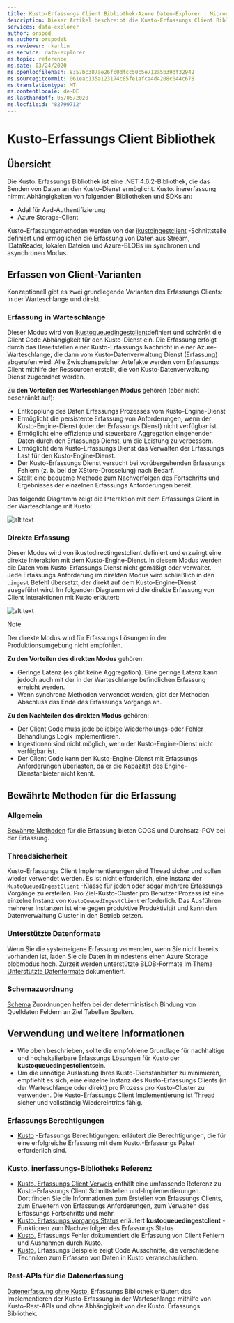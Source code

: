 ```yaml
---
title: Kusto-Erfassungs Client Bibliothek-Azure Daten-Explorer | Microsoft-Dokumentation
description: Dieser Artikel beschreibt die Kusto-Erfassungs Client Bibliothek in Azure Daten-Explorer.
services: data-explorer
author: orspod
ms.author: orspodek
ms.reviewer: rkarlin
ms.service: data-explorer
ms.topic: reference
ms.date: 03/24/2020
ms.openlocfilehash: 8357bc387ae26fc0dfcc50c5e712a5b39df32942
ms.sourcegitcommit: 061eac135a123174c85fe1afca4d4208c044c678
ms.translationtype: MT
ms.contentlocale: de-DE
ms.lasthandoff: 05/05/2020
ms.locfileid: "82799712"
---
```

# <a name="kusto-ingest-client-library"></a>Kusto-Erfassungs Client Bibliothek

## <a name="overview"></a>Übersicht
Die Kusto. Erfassungs Bibliothek ist eine .NET 4.6.2-Bibliothek, die das Senden von Daten an den Kusto-Dienst ermöglicht.
Kusto. inererfassung nimmt Abhängigkeiten von folgenden Bibliotheken und SDKs an:

* Adal für Aad-Authentifizierung
* Azure Storage-Client

Kusto-Erfassungsmethoden werden von der [ikustoingestclient](kusto-ingest-client-reference.md#interface-ikustoingestclient) -Schnittstelle definiert und ermöglichen die Erfassung von Daten aus Stream, IDataReader, lokalen Dateien und Azure-BLOBs im synchronen und asynchronen Modus.

## <a name="ingest-client-flavors"></a>Erfassen von Client-Varianten
Konzeptionell gibt es zwei grundlegende Varianten des Erfassungs Clients: in der Warteschlange und direkt.

### <a name="queued-ingestion"></a>Erfassung in Warteschlange
Dieser Modus wird von [ikustoqueuedingestclient](kusto-ingest-client-reference.md#interface-ikustoqueuedingestclient)definiert und schränkt die Client Code Abhängigkeit für den Kusto-Dienst ein. Die Erfassung erfolgt durch das Bereitstellen einer Kusto-Erfassungs Nachricht in einer Azure-Warteschlange, die dann vom Kusto-Datenverwaltung Dienst (Erfassung) abgerufen wird. Alle Zwischenspeicher Artefakte werden vom Erfassungs Client mithilfe der Ressourcen erstellt, die von Kusto-Datenverwaltung Dienst zugeordnet werden.

Zu **den Vorteilen des Warteschlangen Modus** gehören (aber nicht beschränkt auf):

* Entkopplung des Daten Erfassungs Prozesses vom Kusto-Engine-Dienst
* Ermöglicht die persistente Erfassung von Anforderungen, wenn der Kusto-Engine-Dienst (oder der Erfassungs Dienst) nicht verfügbar ist.
* Ermöglicht eine effiziente und steuerbare Aggregation eingehender Daten durch den Erfassungs Dienst, um die Leistung zu verbessern.
* Ermöglicht dem Kusto-Erfassungs Dienst das Verwalten der Erfassungs Last für den Kusto-Engine-Dienst.
* Der Kusto-Erfassungs Dienst versucht bei vorübergehenden Erfassungs Fehlern (z. b. bei der XStore-Drosselung) nach Bedarf.
* Stellt eine bequeme Methode zum Nachverfolgen des Fortschritts und Ergebnisses der einzelnen Erfassungs Anforderungen bereit.

Das folgende Diagramm zeigt die Interaktion mit dem Erfassungs Client in der Warteschlange mit Kusto:

![alt text](../images/queued-ingest.jpg "in Warteschlange eingereiht")

### <a name="direct-ingestion"></a>Direkte Erfassung
Dieser Modus wird von ikustodirectingestclient definiert und erzwingt eine direkte Interaktion mit dem Kusto-Engine-Dienst. In diesem Modus werden die Daten vom Kusto-Erfassungs Dienst nicht gemäßigt oder verwaltet. Jede Erfassungs Anforderung im direkten Modus wird schließlich in den `.ingest` Befehl übersetzt, der direkt auf dem Kusto-Engine-Dienst ausgeführt wird.
Im folgenden Diagramm wird die direkte Erfassung von Client Interaktionen mit Kusto erläutert:

![alt text](../images/direct-ingest.jpg "Direkte Erfassung")

> [!NOTE]
> Der direkte Modus wird für Erfassungs Lösungen in der Produktionsumgebung nicht empfohlen.

**Zu den Vorteilen des direkten Modus** gehören:

* Geringe Latenz (es gibt keine Aggregation). Eine geringe Latenz kann jedoch auch mit der in der Warteschlange befindlichen Erfassung erreicht werden.
* Wenn synchrone Methoden verwendet werden, gibt der Methoden Abschluss das Ende des Erfassungs Vorgangs an.

**Zu den Nachteilen des direkten Modus** gehören:

* Der Client Code muss jede beliebige Wiederholungs-oder Fehler Behandlungs Logik implementieren.
* Ingestionen sind nicht möglich, wenn der Kusto-Engine-Dienst nicht verfügbar ist.
* Der Client Code kann den Kusto-Engine-Dienst mit Erfassungs Anforderungen überlasten, da er die Kapazität des Engine-Dienstanbieter nicht kennt.

## <a name="ingestion-best-practices"></a>Bewährte Methoden für die Erfassung

### <a name="general"></a>Allgemein
[Bewährte Methoden](kusto-ingest-best-practices.md) für die Erfassung bieten COGS und Durchsatz-POV bei der Erfassung.

### <a name="thread-safety"></a>Threadsicherheit
Kusto-Erfassungs Client Implementierungen sind Thread sicher und sollen wieder verwendet werden. Es ist nicht erforderlich, eine Instanz der `KustoQueuedIngestClient` -Klasse für jeden oder sogar mehrere Erfassungs Vorgänge zu erstellen. Pro Ziel-Kusto-Cluster pro Benutzer Prozess ist eine einzelne Instanz von `KustoQueuedIngestClient` erforderlich. Das Ausführen mehrerer Instanzen ist eine gegen produktive Produktivität und kann den Datenverwaltung Cluster in den Betrieb setzen.

### <a name="supported-data-formats"></a>Unterstützte Datenformate
Wenn Sie die systemeigene Erfassung verwenden, wenn Sie nicht bereits vorhanden ist, laden Sie die Daten in mindestens einen Azure Storage blobmodus hoch. Zurzeit werden unterstützte BLOB-Formate im Thema [Unterstützte Datenformate](https://docs.microsoft.com/azure/data-explorer/ingestion-supported-formats) dokumentiert.

### <a name="schema-mapping"></a>Schemazuordnung
[Schema](../../management/mappings.md) Zuordnungen helfen bei der deterministisch Bindung von Quelldaten Feldern an Ziel Tabellen Spalten.

## <a name="usage-and-further-reading"></a>Verwendung und weitere Informationen

* Wie oben beschrieben, sollte die empfohlene Grundlage für nachhaltige und hochskalierbare Erfassungs Lösungen für Kusto der **kustoqueuedingestclient**sein.
* Um die unnötige Auslastung Ihres Kusto-Dienstanbieter zu minimieren, empfiehlt es sich, eine einzelne Instanz des Kusto-Erfassungs Clients (in der Warteschlange oder direkt) pro Prozess pro Kusto-Cluster zu verwenden. Die Kusto-Erfassungs Client Implementierung ist Thread sicher und vollständig Wiedereintritts fähig.

### <a name="ingestion-permissions"></a>Erfassungs Berechtigungen
* [Kusto](kusto-ingest-client-permissions.md) -Erfassungs Berechtigungen: erläutert die Berechtigungen, die für eine erfolgreiche Erfassung mit dem Kusto.-Erfassungs Paket erforderlich sind.

### <a name="kustoingest-library-reference"></a>Kusto. inerfassungs-Bibliotheks Referenz
* [Kusto. Erfassungs Client Verweis](kusto-ingest-client-reference.md) enthält eine umfassende Referenz zu Kusto-Erfassungs Client Schnittstellen und-Implementierungen.<BR>Dort finden Sie die Informationen zum Erstellen von Erfassungs Clients, zum Erweitern von Erfassungs Anforderungen, zum Verwalten des Erfassungs Fortschritts und mehr.
* [Kusto. Erfassungs Vorgangs Status](kusto-ingest-client-status.md) erläutert **kustoqueuedingestclient** -Funktionen zum Nachverfolgen des Erfassungs Status
* [Kusto.](kusto-ingest-client-errors.md) Erfassungs Fehler dokumentiert die Erfassung von Client Fehlern und Ausnahmen durch Kusto.
* [Kusto.](kusto-ingest-client-examples.md) Erfassungs Beispiele zeigt Code Ausschnitte, die verschiedene Techniken zum Erfassen von Daten in Kusto veranschaulichen.

### <a name="data-ingestion-rest-apis"></a>Rest-APIs für die Datenerfassung
[Datenerfassung ohne Kusto.](kusto-ingest-client-rest.md) Erfassungs Bibliothek erläutert das Implementieren der Kusto-Erfassung in der Warteschlange mithilfe von Kusto-Rest-APIs und ohne Abhängigkeit von der Kusto. Erfassungs Bibliothek.

